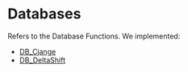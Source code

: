 # Databases

Refers to the Database Functions. We implemented:
- [DB_Cjange](./DB_Change.md)
- [DB_DeltaShift](./DB_DeltaShift.md)